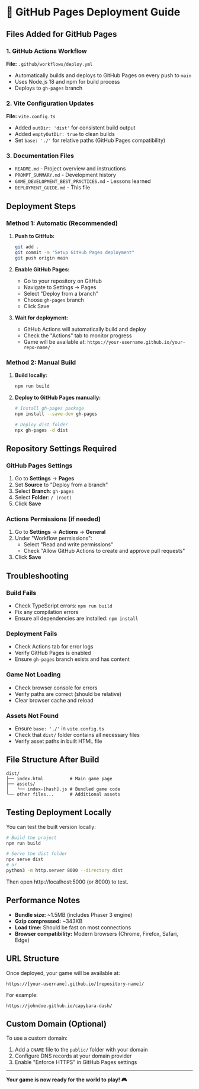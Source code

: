 # 🚀 GitHub Pages Deployment Guide

## Files Added for GitHub Pages

### 1. GitHub Actions Workflow
**File:** `.github/workflows/deploy.yml`
- Automatically builds and deploys to GitHub Pages on every push to `main`
- Uses Node.js 18 and npm for build process
- Deploys to `gh-pages` branch

### 2. Vite Configuration Updates
**File:** `vite.config.ts`
- Added `outDir: 'dist'` for consistent build output
- Added `emptyOutDir: true` to clean builds
- Set `base: './'` for relative paths (GitHub Pages compatibility)

### 3. Documentation Files
- `README.md` - Project overview and instructions
- `PROMPT_SUMMARY.md` - Development history
- `GAME_DEVELOPMENT_BEST_PRACTICES.md` - Lessons learned
- `DEPLOYMENT_GUIDE.md` - This file

## Deployment Steps

### Method 1: Automatic (Recommended)
1. **Push to GitHub:**
   ```bash
   git add .
   git commit -m "Setup GitHub Pages deployment"
   git push origin main
   ```

2. **Enable GitHub Pages:**
   - Go to your repository on GitHub
   - Navigate to Settings → Pages
   - Select "Deploy from a branch"
   - Choose `gh-pages` branch
   - Click Save

3. **Wait for deployment:**
   - GitHub Actions will automatically build and deploy
   - Check the "Actions" tab to monitor progress
   - Game will be available at: `https://your-username.github.io/your-repo-name/`

### Method 2: Manual Build
1. **Build locally:**
   ```bash
   npm run build
   ```

2. **Deploy to GitHub Pages manually:**
   ```bash
   # Install gh-pages package
   npm install --save-dev gh-pages
   
   # Deploy dist folder
   npx gh-pages -d dist
   ```

## Repository Settings Required

### GitHub Pages Settings
1. Go to **Settings** → **Pages**
2. Set **Source** to "Deploy from a branch"
3. Select **Branch**: `gh-pages`
4. Select **Folder**: `/ (root)`
5. Click **Save**

### Actions Permissions (if needed)
1. Go to **Settings** → **Actions** → **General**
2. Under "Workflow permissions":
   - Select "Read and write permissions"
   - Check "Allow GitHub Actions to create and approve pull requests"
3. Click **Save**

## Troubleshooting

### Build Fails
- Check TypeScript errors: `npm run build`
- Fix any compilation errors
- Ensure all dependencies are installed: `npm install`

### Deployment Fails
- Check Actions tab for error logs
- Verify GitHub Pages is enabled
- Ensure `gh-pages` branch exists and has content

### Game Not Loading
- Check browser console for errors
- Verify paths are correct (should be relative)
- Clear browser cache and reload

### Assets Not Found
- Ensure `base: './'` in `vite.config.ts`
- Check that `dist/` folder contains all necessary files
- Verify asset paths in built HTML file

## File Structure After Build

```
dist/
├── index.html          # Main game page
├── assets/
│   └── index-[hash].js # Bundled game code
└── other files...      # Additional assets
```

## Testing Deployment Locally

You can test the built version locally:

```bash
# Build the project
npm run build

# Serve the dist folder
npx serve dist
# or
python3 -m http.server 8000 --directory dist
```

Then open http://localhost:5000 (or 8000) to test.

## Performance Notes

- **Bundle size:** ~1.5MB (includes Phaser 3 engine)
- **Gzip compressed:** ~343KB
- **Load time:** Should be fast on most connections
- **Browser compatibility:** Modern browsers (Chrome, Firefox, Safari, Edge)

## URL Structure

Once deployed, your game will be available at:
```
https://[your-username].github.io/[repository-name]/
```

For example:
```
https://johndoe.github.io/capybara-dash/
```

## Custom Domain (Optional)

To use a custom domain:
1. Add a `CNAME` file to the `public/` folder with your domain
2. Configure DNS records at your domain provider
3. Enable "Enforce HTTPS" in GitHub Pages settings

---

**Your game is now ready for the world to play! 🎮**